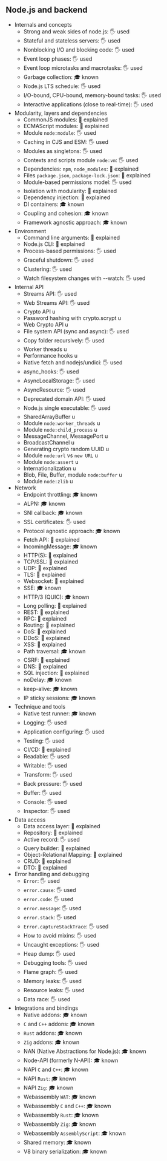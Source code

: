 ## Node.js and backend

- Internals and concepts
  - Strong and weak sides of node.js: 🖐️ used
  - Stateful and stateless servers: 🖐️ used
  - Nonblocking I/O and blocking code: 🖐️ used
  - Event loop phases: 🖐️ used
  - Event loop microtasks and macrotasks: 🖐️ used
  - Garbage collection: 🎓 known
  - Node.js LTS schedule: 🖐️ used
  - I/O-bound, CPU-bound, memory-bound tasks: 🖐️ used
  - Interactive applications (close to real-time): 🖐️ used
- Modularity, layers and dependencies
  - CommonJS modules: 🙋 explained
  - ECMAScript modules: 🙋 explained
  - Module `node:module`: 🖐️ used
  - Caching in CJS and ESM: 🖐️ used
  - Modules as singletons: 🖐️ used
  - Contexts and scripts module `node:vm`: 🖐️ used
  - Dependencies: `npm`, `node_modules`: 🙋 explained
  - Files `package.json`, `package-lock.json`: 🙋 explained
  - Module-based permissions model: 🖐️ used
  - Isolation with modularity: 🙋 explained
  - Dependency injection: 🙋 explained
  - DI containers: 🎓 known
  - Coupling and cohesion: 🎓 known
  - Framework agnostic approach: 🎓 known
- Environment
  - Command line arguments: 🙋 explained
  - Node.js CLI: 🙋 explained
  - Process-based permissions: 🖐️ used
  - Graceful shutdown: 🖐️ used
  - Clustering: 🖐️ used
  - Watch filesystem changes with --watch: 🖐️ used
- Internal API
  - Streams API: 🖐️ used
  - Web Streams API: 🖐️ used
  - Crypto API u
  - Password hashing with crypto.scrypt u
  - Web Crypto API u
  - File system API (sync and async): 🖐️ used
  - Copy folder recursively: 🖐️ used
  - Worker threads u
  - Performance hooks u
  - Native fetch and nodejs/undici: 🖐️ used
  - async_hooks: 🖐️ used
  - AsyncLocalStorage: 🖐️ used
  - AsyncResource: 🖐️ used
  - Deprecated domain API: 🖐️ used
  - Node.js single executable: 🖐️ used
  - SharedArrayBuffer u
  - Module `node:worker_threads` u
  - Module `node:child_process` u
  - MessageChannel, MessagePort u
  - BroadcastChannel u
  - Generating crypto random UUID u
  - Module `node:url` vs `new URL` u
  - Module `node:assert` u
  - Internationalization u
  - Blob, File, Buffer, module `node:buffer` u
  - Module `node:zlib` u
- Network
  - Endpoint throttling: 🎓 known
  - ALPN: 🎓 known
  - SNI callback: 🎓 known
  - SSL certificates: 🖐️ used
  - Protocol agnostic approach: 🎓 known
  - Fetch API: 🙋 explained
  - IncomingMessage: 🎓 known
  - HTTP(S): 🙋 explained
  - TCP/SSL: 🙋 explained
  - UDP: 🙋 explained
  - TLS: 🙋 explained
  - Websocket: 🙋 explained
  - SSE: 🎓 known
  - HTTP/3 (QUIC): 🎓 known
  - Long polling: 🙋 explained
  - REST: 🙋 explained
  - RPC: 🙋 explained
  - Routing: 🙋 explained
  - DoS: 🙋 explained
  - DDoS: 🙋 explained
  - XSS: 🙋 explained
  - Path traversal: 🎓 known
  - CSRF: 🙋 explained
  - DNS: 🙋 explained
  - SQL injection: 🙋 explained
  - noDelay: 🎓 known
  - keep-alive: 🎓 known
  - IP sticky sessions: 🎓 known
- Technique and tools
  - Native test runner: 🎓 known
  - Logging: 🖐️ used
  - Application configuring: 🖐️ used
  - Testing: 🖐️ used
  - CI/CD: 🙋 explained
  - Readable: 🖐️ used
  - Writable: 🖐️ used
  - Transform: 🖐️ used
  - Back pressure: 🖐️ used
  - Buffer: 🖐️ used
  - Console: 🖐️ used
  - Inspector: 🖐️ used
- Data access
  - Data access layer: 🙋 explained
  - Repository: 🙋 explained
  - Active record: 🖐️ used
  - Query builder: 🙋 explained
  - Object-Relational Mapping: 🙋 explained
  - CRUD: 🙋 explained
  - DTO: 🙋 explained
- Error handling and debugging
  - `Error`: 🖐️ used
  - `error.cause`: 🖐️ used
  - `error.code`: 🖐️ used
  - `error.message`: 🖐️ used
  - `error.stack`: 🖐️ used
  - `Error.captureStackTrace`: 🖐️ used
  - How to avoid mixins: 🖐️ used
  - Uncaught exceptions: 🖐️ used
  - Heap dump: 🖐️ used
  - Debugging tools: 🖐️ used
  - Flame graph: 🖐️ used
  - Memory leaks: 🖐️ used
  - Resource leaks: 🖐️ used
  - Data race: 🖐️ used
- Integrations and bindings
  - Native addons: 🎓 known
  - `C` and `C++` addons: 🎓 known
  - `Rust` addons: 🎓 known
  - `Zig` addons: 🎓 known
  - NAN (Native Abstractions for Node.js): 🎓 known
  - Node-API (formerly N-API): 🎓 known
  - NAPI `C` and `C++`: 🎓 known
  - NAPI `Rust`: 🎓 known
  - NAPI `Zig`: 🎓 known
  - Webassembly `WAT`: 🎓 known
  - Webassembly `C` and `C++`: 🎓 known
  - Webassembly `Rust`: 🎓 known
  - Webassembly `Zig`: 🎓 known
  - Webassembly `AssemblyScript`: 🎓 known
  - Shared memory: 🎓 known
  - V8 binary serialization: 🎓 known
